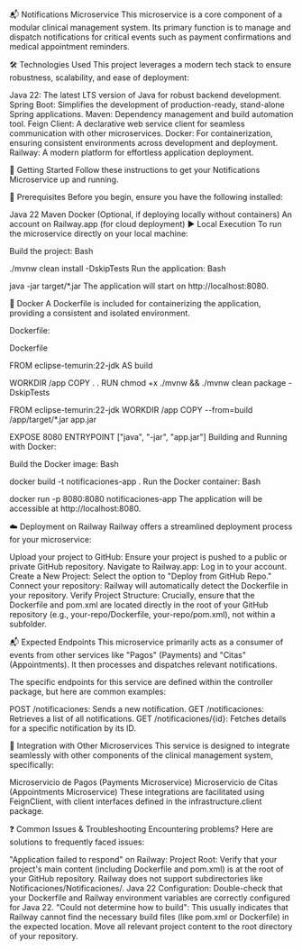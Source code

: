📬 Notifications Microservice
This microservice is a core component of a modular clinical management system. Its primary function is to manage and dispatch notifications for critical events such as payment confirmations and medical appointment reminders.

🛠️ Technologies Used
This project leverages a modern tech stack to ensure robustness, scalability, and ease of deployment:

Java 22: The latest LTS version of Java for robust backend development.
Spring Boot: Simplifies the development of production-ready, stand-alone Spring applications.
Maven: Dependency management and build automation tool.
Feign Client: A declarative web service client for seamless communication with other microservices.
Docker: For containerization, ensuring consistent environments across development and deployment.
Railway: A modern platform for effortless application deployment.

🚀 Getting Started
Follow these instructions to get your Notifications Microservice up and running.

🔧 Prerequisites
Before you begin, ensure you have the following installed:

Java 22
Maven
Docker (Optional, if deploying locally without containers)
An account on Railway.app (for cloud deployment)
▶️ Local Execution
To run the microservice directly on your local machine:

Build the project:
Bash

./mvnw clean install -DskipTests
Run the application:
Bash

java -jar target/*.jar
The application will start on http://localhost:8080.

🐳 Docker
A Dockerfile is included for containerizing the application, providing a consistent and isolated environment.

Dockerfile:

Dockerfile

FROM eclipse-temurin:22-jdk AS build

WORKDIR /app
COPY . .
RUN chmod +x ./mvnw && ./mvnw clean package -DskipTests

FROM eclipse-temurin:22-jdk
WORKDIR /app
COPY --from=build /app/target/*.jar app.jar

EXPOSE 8080
ENTRYPOINT ["java", "-jar", "app.jar"]
Building and Running with Docker:

Build the Docker image:
Bash

docker build -t notificaciones-app .
Run the Docker container:
Bash

docker run -p 8080:8080 notificaciones-app
The application will be accessible at http://localhost:8080.

☁️ Deployment on Railway
Railway offers a streamlined deployment process for your microservice:

Upload your project to GitHub: Ensure your project is pushed to a public or private GitHub repository.
Navigate to Railway.app: Log in to your account.
Create a New Project: Select the option to "Deploy from GitHub Repo."
Connect your repository: Railway will automatically detect the Dockerfile in your repository.
Verify Project Structure: Crucially, ensure that the Dockerfile and pom.xml are located directly in the root of your GitHub repository (e.g., your-repo/Dockerfile, your-repo/pom.xml), not within a subfolder.

📬 Expected Endpoints
This microservice primarily acts as a consumer of events from other services like "Pagos" (Payments) and "Citas" (Appointments). It then processes and dispatches relevant notifications.

The specific endpoints for this service are defined within the controller package, but here are common examples:

POST /notificaciones: Sends a new notification.
GET /notificaciones: Retrieves a list of all notifications.
GET /notificaciones/{id}: Fetches details for a specific notification by its ID.

🔗 Integration with Other Microservices
This service is designed to integrate seamlessly with other components of the clinical management system, specifically:

Microservicio de Pagos (Payments Microservice)
Microservicio de Citas (Appointments Microservice)
These integrations are facilitated using FeignClient, with client interfaces defined in the infrastructure.client package.

❓ Common Issues & Troubleshooting
Encountering problems? Here are solutions to frequently faced issues:

"Application failed to respond" on Railway:
Project Root: Verify that your project's main content (including Dockerfile and pom.xml) is at the root of your GitHub repository. Railway does not support subdirectories like Notificaciones/Notificaciones/.
Java 22 Configuration: Double-check that your Dockerfile and Railway environment variables are correctly configured for Java 22.
"Could not determine how to build":
This usually indicates that Railway cannot find the necessary build files (like pom.xml or Dockerfile) in the expected location. Move all relevant project content to the root directory of your repository.